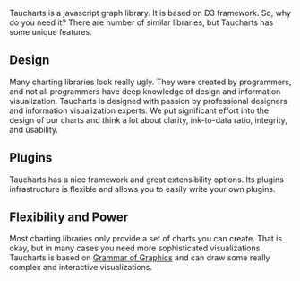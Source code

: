 Taucharts is a javascript graph library. It is based on D3 framework. So, why do you need it? There are number of similar libraries, but Taucharts has some unique features.

## Design
Many charting libraries look really ugly. They were created by programmers, and not all programmers have deep knowledge of design and information visualization. Taucharts is designed with passion by professional designers and information visualization experts. We put significant effort into the design of our charts and think a lot about clarity, ink-to-data ratio, integrity, and usability.

## Plugins
Taucharts has a nice framework and great extensibility options. Its plugins infrastructure is flexible and allows you to easily write your own plugins.

## Flexibility and Power
Most charting libraries only provide a set of charts you can create. That is okay, but in many cases you need more sophisticated visualizations. Taucharts is based on [Grammar of Graphics](http://www.amazon.com/The-Grammar-Graphics-Statistics-Computing/dp/0387245448) and can draw some really complex and interactive visualizations.
